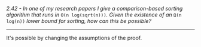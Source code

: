 *2.42 - In one of my research papers I give a comparison-based sorting algorithm that runs in* `O(n log(sqrt(n)))`*. Given the existence of an* `Ω(n log(n))` *lower bound for sorting, how can this be possible?*
***
It's possible by changing the assumptions of the proof.
